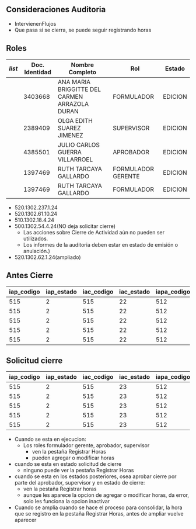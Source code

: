 ## Consideraciones Auditoria
- IntervienenFlujos
- Que pasa si se cierra, se puede seguir registrando horas
## Roles

| _list_ | Doc. Identidad | Nombre Completo                               | Rol                | Estado  |
| ------ | -------------- | --------------------------------------------- | ------------------ | ------- |
|        | 3403668        | ANA MARIA BRIGGITTE DEL CARMEN ARRAZOLA DURAN | FORMULADOR         | EDICION |
|        | 2389409        | OLGA EDITH SUAREZ JIMENEZ                     | SUPERVISOR         | EDICION |
|        | 4385501        | JULIO CARLOS GUERRA VILLARROEL                | APROBADOR          | EDICION |
|        | 1397469        | RUTH TARCAYA GALLARDO                         | FORMULADOR GERENTE | EDICION |
|        | 1397469        | RUTH TARCAYA GALLARDO                         | FORMULADOR         | EDICION |

- 520.1302.237.1.24 
- 520.1302.61.10.24
- 510.1302.18.4.24
- 500.1302.54.4.24(NO deja solicitar cierre) 
	- Las acciones sobre Cierre de Actividad aún no pueden ser utilizados.
	- Los informes de la auditoria deben estar en estado de emisión o anulación.)
- 520.1302.62.1.24(ampliado)
## Antes Cierre
|iap_codigo|iap_estado|iac_codigo|iac_estado|iapa_codigo|iapa_estado|asi_codigo|asi_estado|aci_codigo|aci_estado|aci_horas|cit_codigo|ahu_codigos|ahu_horas|ahu_estados|inf_codigos|inf_descripciones|inf_estados|
|----------|----------|----------|----------|-----------|-----------|----------|----------|----------|----------|---------|----------|-----------|---------|-----------|-----------|-----------------|-----------|
|515|2|515|22|512|1|1004|2|3737|2|5|564|{9.514,9.515,9.516}|{1,2}|{1}|{391,392}|{p1,p2}|{1}|
|515|2|515|22|512|1|1004|2|3738|2|2|64|{NULL}|{NULL}|{NULL}|{391,392}|{p1,p2}|{1}|
|515|2|515|22|512|1|1004|2|3739|2|2|393|{NULL}|{NULL}|{NULL}|{391,392}|{p1,p2}|{1}|
|515|2|515|22|512|1|1004|2|3740|2|24|525|{NULL}|{NULL}|{NULL}|{391,392}|{p1,p2}|{1}|
|515|2|515|22|512|1|1004|2|3741|2|7|501|{NULL}|{NULL}|{NULL}|{391,392}|{p1,p2}|{1}|


## Solicitud cierre
|iap_codigo|iap_estado|iac_codigo|iac_estado|iapa_codigo|iapa_estado|asi_codigo|asi_estado|aci_codigo|aci_estado|aci_horas|cit_codigo|
|----------|----------|----------|----------|-----------|-----------|----------|----------|----------|----------|---------|----------|
|515|2|515|23|512|1|1004|2|3741|2|7|501|
|515|2|515|23|512|1|1004|2|3740|2|24|525|
|515|2|515|23|512|1|1004|2|3739|2|2|393|
|515|2|515|23|512|1|1004|2|3737|2|5|564|
|515|2|515|23|512|1|1004|2|3738|2|2|64|
- Cuando se esta en ejecucion:
  - Los roles formulador gerente, aprobador, supervisor
	  - ven la pestaña Registrar Horas
	  - pueden agregar o modificar horas
- cuando se esta en estado solicitud de cierre
	- ninguno puede ver la pestaña Registrar Horas
- cuando se esta en los estados posteriores, osea aprobar cierre por parte del aprobador, supervisor y en estado de cierre:
  - ven la pestaña Registrar horas
  - aunque les aparece la opcion de agregar o modificar horas, da error, solo les funciona la opcion inactivar
- Cuando se amplia cuando se hace el proceso para consolidar, la hora que se registro en la pestaña Registrar Horas, antes de ampliar vuelve aparecer